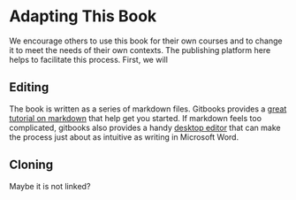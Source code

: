 # Adapting This Book

We encourage others to use this book for their own courses and to change it to meet the needs of their own contexts. The publishing platform here helps to facilitate this process. First, we will

## Editing

The book is written as a series of markdown files. Gitbooks provides a [great tutorial on markdown](https://gitbookio.gitbooks.io/markdown/content/) that help get you started. If markdown feels too complicated, gitbooks also provides a handy [desktop editor](https://www.gitbook.com/editor/osx) that can make the process just about as intuitive as writing in Microsoft Word.

## Cloning

Maybe it is not linked?


